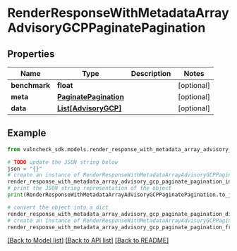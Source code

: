 # RenderResponseWithMetadataArrayAdvisoryGCPPaginatePagination


## Properties

Name | Type | Description | Notes
------------ | ------------- | ------------- | -------------
**benchmark** | **float** |  | [optional] 
**meta** | [**PaginatePagination**](PaginatePagination.md) |  | [optional] 
**data** | [**List[AdvisoryGCP]**](AdvisoryGCP.md) |  | [optional] 

## Example

```python
from vulncheck_sdk.models.render_response_with_metadata_array_advisory_gcp_paginate_pagination import RenderResponseWithMetadataArrayAdvisoryGCPPaginatePagination

# TODO update the JSON string below
json = "{}"
# create an instance of RenderResponseWithMetadataArrayAdvisoryGCPPaginatePagination from a JSON string
render_response_with_metadata_array_advisory_gcp_paginate_pagination_instance = RenderResponseWithMetadataArrayAdvisoryGCPPaginatePagination.from_json(json)
# print the JSON string representation of the object
print(RenderResponseWithMetadataArrayAdvisoryGCPPaginatePagination.to_json())

# convert the object into a dict
render_response_with_metadata_array_advisory_gcp_paginate_pagination_dict = render_response_with_metadata_array_advisory_gcp_paginate_pagination_instance.to_dict()
# create an instance of RenderResponseWithMetadataArrayAdvisoryGCPPaginatePagination from a dict
render_response_with_metadata_array_advisory_gcp_paginate_pagination_from_dict = RenderResponseWithMetadataArrayAdvisoryGCPPaginatePagination.from_dict(render_response_with_metadata_array_advisory_gcp_paginate_pagination_dict)
```
[[Back to Model list]](../README.md#documentation-for-models) [[Back to API list]](../README.md#documentation-for-api-endpoints) [[Back to README]](../README.md)


